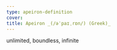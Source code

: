 ```yaml
---
type: apeiron-definition
cover:
title: Apeiron _(/əˈpaɪˌrɒn/) (Greek)_
---
```


unlimited, boundless, infinite
